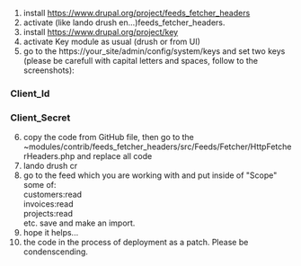 1. install https://www.drupal.org/project/feeds_fetcher_headers
2. activate (like lando drush en...)feeds_fetcher_headers.
3. install https://www.drupal.org/project/key
4. activate Key module as usual (drush or from UI)
5. go to the https://your_site/admin/config/system/keys and set two keys (please be carefull with capital letters and spaces, follow to the screenshots):

### Client_Id

### Client_Secret

6. copy the code from GitHub file, then go to the ~modules/contrib/feeds_fetcher_headers/src/Feeds/Fetcher/HttpFetcherHeaders.php and replace all code
7. lando drush cr
8. go to the feed which you are working with and put inside of "Scope" some of:<br/>
   customers:read<br/>
   invoices:read<br/>
   projects:read<br/>
   etc.
   save and make an import.
9. hope it helps...
10. the code in the process of deployment as a patch. Please be condenscending.
